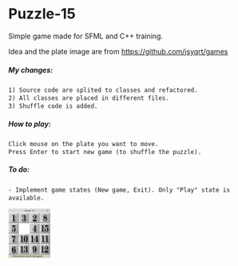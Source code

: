 # Puzzle-15

Simple game made for SFML and C++ training.

Idea and the plate image are from https://github.com/jsyqrt/games

##### My changes:

	1) Source code are splited to classes and refactored.
	2) All classes are placed in different files.
	3) Shuffle code is added.

##### How to play:
	Click mouse on the plate you want to move.
	Press Enter to start new game (to shuffle the puzzle).


##### To do:
	- Implement game states (New game, Exit). Only "Play" state is available.

![alt text](https://github.com/filasfilas/Puzzle-15/blob/master/Puzzle15.png?raw=true)

